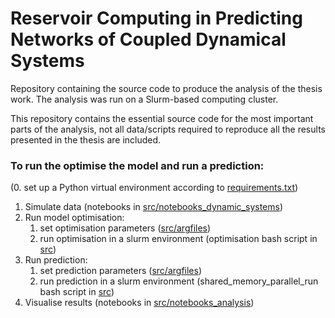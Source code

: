 # Reservoir Computing in Predicting Networks of Coupled Dynamical Systems

Repository containing the source code to produce the analysis of the thesis work. The analysis was run on a Slurm-based computing cluster.

This repository contains the essential source code for the most important parts of the analysis, not all data/scripts required to reproduce all the results presented in the thesis are included.

### To run the optimise the model and run a prediction:
(0. set up a Python virtual environment according to [requirements.txt](src/requirements.txt))
1. Simulate data (notebooks in [src/notebooks_dynamic_systems](src/notebooks_dynamic_systems))
2. Run model optimisation:
   1. set optimisation parameters ([src/argfiles](src/argfiles))
   2. run optimisation in a slurm environment (optimisation bash script in [src](src))
3. Run prediction:
   1. set prediction parameters ([src/argfiles](src/argfiles))
   2. run prediction in a slurm environment (shared_memory_parallel_run bash script in [src](src))
4. Visualise results (notebooks in [src/notebooks_analysis](src/notebooks_analysis))
